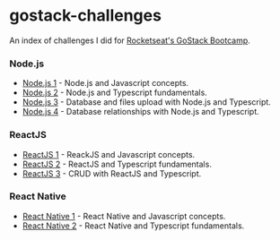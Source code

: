 # gostack-challenges
An index of challenges I did for [Rocketseat's GoStack Bootcamp](https://rocketseat.com.br/gostack).


### Node.js
* [Node.js 1](https://github.com/felipemmendes/gostack-desafio2) - Node.js and Javascript concepts.
* [Node.js 2](https://github.com/felipemmendes/gostack-desafio5) - Node.js and Typescript fundamentals.
* [Node.js 3](https://github.com/felipemmendes/gostack-desafio6) - Database and files upload with Node.js and Typescript.
* [Node.js 4](https://github.com/felipemmendes/gostack-desafio9) - Database relationships with Node.js and Typescript.

### ReactJS
* [ReactJS 1](https://github.com/felipemmendes/gostack-desafio3) - ReackJS and Javascript concepts.
* [ReactJS 2](https://github.com/felipemmendes/gostack-desafio7) - ReactJS and Typescript fundamentals.
* [ReactJS 3](https://github.com/felipemmendes/gostack-desafio10) - CRUD with ReactJS and Typescript.

### React Native
* [React Native 1](https://github.com/felipemmendes/gostack-desafio4) - React Native and Javascript concepts.
* [React Native 2](https://github.com/felipemmendes/gostack-desafio8) - React Native and Typescript fundamentals.
